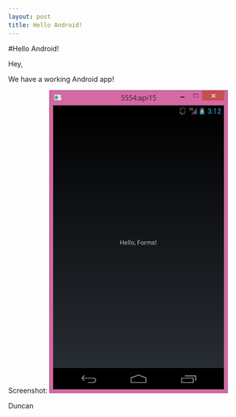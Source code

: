 ```yaml
---
layout: post
title: Hello Android!
---
```


#Hello Android!

Hey,

We have a working Android app!

Screenshot:
![Screenshot](/images/hello_android.png)

Duncan